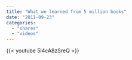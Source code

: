 ```yaml
---
title: "What we learned from 5 million books"
date: "2011-09-23"
categories:
  - "shares"
  - "videos"
---
```


{{< youtube 5l4cA8zSreQ >}}
